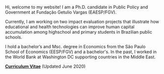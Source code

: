 Hi, welcome to my website! I am a Ph.D. candidate in Public Policy and Government at Fundação Getulio Vargas (EAESP/FGV). 

Currently, I am working on two impact evaluation projects that illustrate how educational and health technologies can improve human capital accumulation among highschool and primary students in Brazilian public schools.

I hold a bachelor’s and Msc. degree in Economics from the São Paulo School of Economics (EESP/FGV) and a bachelor's.  In the past, I worked in the World Bank at Washington DC supporting countries in the Middle East.

__[Curriculum Vitae](/pdf/Rao_CV_latest.pdf")__ (Updated June 2020)
